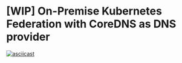 # [WIP] On-Premise Kubernetes Federation with CoreDNS as DNS provider

[![asciicast](https://asciinema.org/a/14.png)](https://asciinema.org/a/07hn4d3lvnlczzozq7nnlx3sg)


